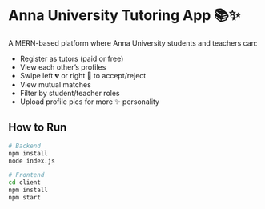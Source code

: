 # Anna University Tutoring App 📚✨

A MERN-based platform where Anna University students and teachers can:
- Register as tutors (paid or free)
- View each other’s profiles
- Swipe left 💔 or right 💚 to accept/reject
- View mutual matches
- Filter by student/teacher roles
- Upload profile pics for more ✨ personality

## How to Run
```bash
# Backend
npm install
node index.js

# Frontend
cd client
npm install
npm start
